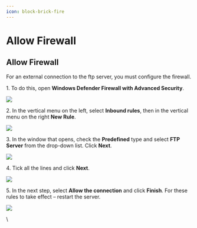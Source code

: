 ```yaml
---
icon: block-brick-fire
---
```


# Allow Firewall

## Allow Firewall <a href="#step-5-allow-firewall" id="step-5-allow-firewall"></a>

For an external connection to the ftp server, you must configure the firewall.

1\. To do this, open **Windows Defender Firewall with Advanced Security**.

![](https://howto.hyonix.com/wp-content/uploads/2023/12/image-60.png)

2\. In the vertical menu on the left, select **Inbound rules**, then in the vertical menu on the right **New Rule**.

![](https://howto.hyonix.com/wp-content/uploads/2023/12/image-61.png)

3\. In the window that opens, check the **Predefined** type and select **FTP Server** from the drop-down list. Click **Next**.

![](https://howto.hyonix.com/wp-content/uploads/2023/12/image-62.png)

4\. Tick all the lines and click **Next**.

![](https://howto.hyonix.com/wp-content/uploads/2023/12/image-63.png)

5\. In the next step, select **Allow the connection** and click **Finish**. For these rules to take effect – restart the server.

![](https://howto.hyonix.com/wp-content/uploads/2023/12/image-64.png)

\
